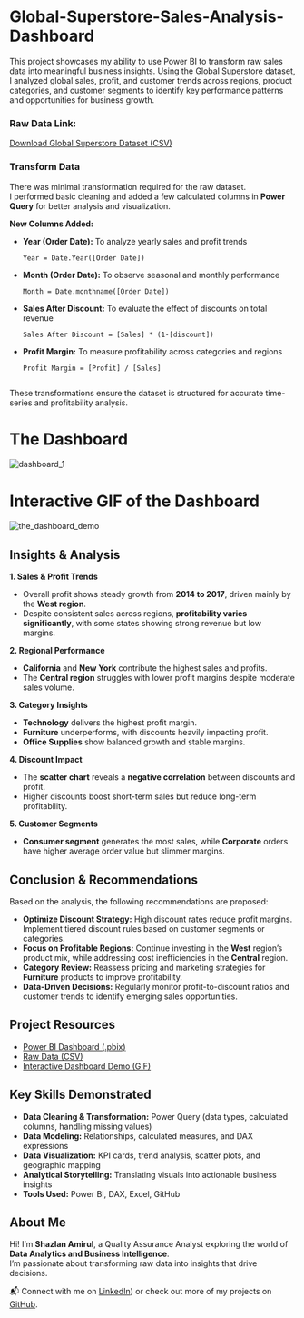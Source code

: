 # Global-Superstore-Sales-Analysis-Dashboard
This project showcases my ability to use Power BI to transform raw sales data into meaningful business insights. Using the Global Superstore dataset, I analyzed global sales, profit, and customer trends across regions, product categories, and customer segments to identify key performance patterns and opportunities for business growth.

### **Raw Data Link:**  
[Download Global Superstore Dataset (CSV)](https://github.com/shazlanamirul8/Global-Superstore-Sales-Analysis-Dashboard/raw/main/Sample-superstore.csv)

### Transform Data
There was minimal transformation required for the raw dataset.  
I performed basic cleaning and added a few calculated columns in **Power Query** for better analysis and visualization.

**New Columns Added:**
- **Year (Order Date):** To analyze yearly sales and profit trends  
  ```DAX
  Year = Date.Year([Order Date])
- **Month (Order Date):** To observe seasonal and monthly performance
  ```DAX
  Month = Date.monthname([Order Date])
- **Sales After Discount:** To evaluate the effect of discounts on total revenue
  ```DAX
  Sales After Discount = [Sales] * (1-[discount])
- **Profit Margin:** To measure profitability across categories and regions  
  ```DAX
  Profit Margin = [Profit] / [Sales]
    
These transformations ensure the dataset is structured for accurate time-series and profitability analysis.

# The Dashboard
![dashboard_1](dashboard_2.png)

# Interactive GIF of the Dashboard
![the_dashboard_demo](the_dashboard2.gif)

## Insights & Analysis

**1. Sales & Profit Trends**
- Overall profit shows steady growth from **2014 to 2017**, driven mainly by the **West region**.
- Despite consistent sales across regions, **profitability varies significantly**, with some states showing strong revenue but low margins.

**2. Regional Performance**
- **California** and **New York** contribute the highest sales and profits.
- The **Central region** struggles with lower profit margins despite moderate sales volume.

**3. Category Insights**
- **Technology** delivers the highest profit margin.
- **Furniture** underperforms, with discounts heavily impacting profit.
- **Office Supplies** show balanced growth and stable margins.

**4. Discount Impact**
- The **scatter chart** reveals a **negative correlation** between discounts and profit.
- Higher discounts boost short-term sales but reduce long-term profitability.

**5. Customer Segments**
- **Consumer segment** generates the most sales, while **Corporate** orders have higher average order value but slimmer margins.

## Conclusion & Recommendations

Based on the analysis, the following recommendations are proposed:

- **Optimize Discount Strategy:** High discount rates reduce profit margins. Implement tiered discount rules based on customer segments or categories.
- **Focus on Profitable Regions:** Continue investing in the **West** region’s product mix, while addressing cost inefficiencies in the **Central** region.
- **Category Review:** Reassess pricing and marketing strategies for **Furniture** products to improve profitability.
- **Data-Driven Decisions:** Regularly monitor profit-to-discount ratios and customer trends to identify emerging sales opportunities.

##  Project Resources

- [Power BI Dashboard (.pbix)](https://github.com/shazlanamirul8/Global-Superstore-Sales-Analysis-Dashboard/raw/main/GlobalSuperstoreDashboard.pbix)
- [Raw Data (CSV)](https://github.com/shazlanamirul8/Global-Superstore-Sales-Analysis-Dashboard/raw/main/Sample-superstore.csv)
- [Interactive Dashboard Demo (GIF)](the_dashboard2.gif)


## Key Skills Demonstrated
- **Data Cleaning & Transformation:** Power Query (data types, calculated columns, handling missing values)
- **Data Modeling:** Relationships, calculated measures, and DAX expressions
- **Data Visualization:** KPI cards, trend analysis, scatter plots, and geographic mapping
- **Analytical Storytelling:** Translating visuals into actionable business insights
- **Tools Used:** Power BI, DAX, Excel, GitHub

## About Me
Hi! I’m **Shazlan Amirul**, a Quality Assurance Analyst exploring the world of **Data Analytics and Business Intelligence**.  
I’m passionate about transforming raw data into insights that drive decisions.

📬 Connect with me on [LinkedIn](https://www.linkedin.com/in/shazlanamirulhasan/)) or check out more of my projects on [GitHub](https://github.com/shazlanamirul8).


